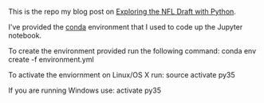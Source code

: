 This is the repo my blog post on [Exploring the NFL Draft with Python](savvastjortjoglou.com/nfl-draft.html).

I've provided the [conda](http://conda.pydata.org/docs/) environment that I used to code up the Jupyter notebook.

To create the environment provided run the following command:
    conda env create -f environment.yml

To activate the enviornment on Linux/OS X run:
    source activate py35

If you are running Windows use:
    activate py35


